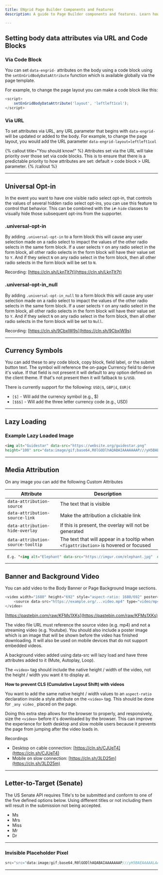 ```yaml
---
title: ENgrid Page Builder Components and Features
description: A guide to Page Builder components and features. Learn how to set body data attributes via URL or code blocks, manage universal opt-ins, and utilize currency symbols and lazy loading for a more dynamic and engaging user experience.

---
```


## Setting body data attributes via URL and Code Blocks 

### Via Code Block 

You can set `data-engrid-` attributes on the body using a code block using the `setEnGridBodyDataAttribute` function which is available globally via the page template.

For example, to change the page layout you can make a code block like this: 

```javascript
<script>
    setEnGridBodyDataAttribute('layout', 'leftleft1col');
</script>
```

### Via URL

To set attributes via URL, any URL parameter that begins with `data-engrid-` will be updated or added to the body. For example, to change the page layout, you would add the URL parameter `data-engrid-layout=leftleft1col`

{% callout title="You should know!" %}
Attributes set via the URL will take priority over those set via code blocks. This is to ensure that there is a predictable priority to how attributes are set: default > code block > URL parameter.
{% /callout %}


---
## Universal Opt-in 

In the event you want to have one visible radio select opt-in, that controls the values of several hidden radio select opt-ins, you can use this feature to control that behavior. This can be combined with the `i#-hide` classes to visually hide those subsequent opt-ins from the supporter.


### .universal-opt-in 

By adding `.universal-opt-in` to a form block this will cause any user selection made on a radio select to impact the values of the other radio selects in the same form block. If a user selects `Y` on any radio select in the form block, all other radio selects in the form block will have their value set to `Y`. And if they select `N` on any radio select in the form block, then all other radio selects in the form block will be set to `N`.

Recording: [https://cln.sh/LknTlt7t](https://cln.sh/LknTlt7t) 



### .universal-opt-in_null

By adding `.universal-opt-in_null` to a form block this will cause any user selection made on a radio select to impact the values of the other radio selects in the same form block. If a user selects `Y` on any radio select in the form block, all other radio selects in the form block will have their value set to `Y`. And if they select `N` on any radio select in the form block, then all other radio selects in the form block will be set to `Null`.

Recording: [https://cln.sh/9CbxlW9s](https://cln.sh/9CbxlW9s)

----

## Currency Symbols

You can add these to any code block, copy block, field label, or the submit button text. The symbol will reference the on-page Currency field to derive it's value. If that field is not present it will default to any option defined on the client theme. If that's not present then it will fallback to `$/USD`.

There is currently support for the following: `USD|$`, `GBP|£`, `EUR|€`
* `[$]` - Will add the currency symbol (e.g., $)
* `[$$$]` - Will add the three letter currency code (e.g., USD)


---

## Lazy Loading
### Example Lazy Loaded Image

```html
<img alt="Guidestar" data-src="https://website.org/guidestar.png"
height="100" src="data:image/gif;base64,R0lGODlhAQABAIAAAAAAAP///yH5BAEAAAAALAAAAAABAAEAAAIBRAA7" width="100" />
```

---


## Media Attribution

On any image you can add the following Custom Attributes

Attribute                           | Description                                                               |
| ----------------------------------- | ------------------------------------------------------------------------- |
| `data-attribution-source`           | The text that is visible                                                  |
| `data-attribution-source-link`      | Make the attribution a clickable link                                     |
| `data-attribution-hide-overlay`     | If this is present, the overlay will not be generated                     |
| `data-attribution-source-tooltip`   | The text that will appear in a tooltip when `<figattribution>` is hovered or focused |

```html
 E.g. "<img alt="Elephant" data-src="https://imgur.com/elephant.jpg"  data-attribution-source="© Photographer's Name" data-attribution-source-link="[https://www.google.com](https://www.google.com)" height="1080" width="1920">

```
---

## Banner and Background Video 

You can add video to the Body Banner or Page Background Image sections.

```javascript
<video width="1680" height="692" style="aspect-ratio: 1680/692" poster="https://example.org/...poster.jpg">
    <source data-src="https://example.org/...video.mp4" type="video/mp4"
</video>
```
[https://pastebin.com/raw/KFMs1XKs](https://pastebin.com/raw/KFMs1XKs)

The video file URL must reference the source video (e.g. mp4) and not a streaming video (e.g. Youtube). You should also include a poster image which is an image that will be shown before the video has finished downloading. It will also be used on mobile devices that do not support embedded videos.

A background video added using data-src will lazy load and have three attributes added to it (Mute, Autoplay, Loop).

The `<video>` tag should include the native height / width of the video, not the height / width you want it to display at.

**How to prevent CLS (Cumulative Layout Shift) with videos**

You want to add the same native height / width values to an `aspect-ratio` declaration inside a style attribute on the `<video>` tag. This should be done for `_any video_` placed on the page.

Doing this extra step allows for the browser to properly, and responsively, size the `<video>` before it's downloaded by the browser. This can improve the experience for both desktop and slow mobile users because it prevents the page from jumping after the video loads in.

Recordings
* Desktop on cable connection: [https://cln.sh/CJUeT4](https://cln.sh/CJUeT4)
* Mobile on slow connection: [https://cln.sh/3LD25m](https://cln.sh/3LD25m)

---

## Letter-to-Target (Senate)

The US Senate API requires Title's to be submitted and conform to one of the five defined options below. Using different titles or not including them will result in the submission not being accepted.

* Ms
* Mrs
* Miss
* Mr
* Dr
 ---


### Invisible Placeholder Pixel 

```javascript
src="src="data:image/gif;base64,R0lGODlhAQABAIAAAAAAAP///yH5BAEAAAAALAAAAAABAAEAAAIBRAA7"
```

----


